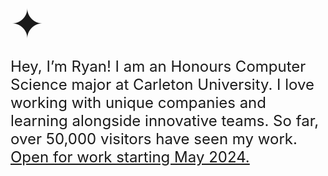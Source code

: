<div style="display: flex; flex-direction: column; gap: 16px">
  <div style="font-size: 64px">✦</div>
  <div style="max-width: 592px; font-size: 24px">
    Hey, I’m Ryan! I am an Honours Computer Science major at Carleton
    University. I love working with unique companies and learning alongside
    innovative teams. So far, over 50,000 visitors have seen my work.
    <span style="text-decoration: underline">
      Open for work starting May 2024.
    </span>
  </div>
</div>
